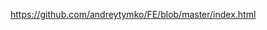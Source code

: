 <a href = "https://github.com/andreytymko/FE/blob/master/index.htmlgit" target = "_blank">https://github.com/andreytymko/FE/blob/master/index.html</a>